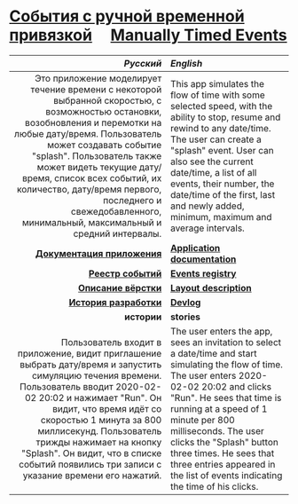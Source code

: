 # [События с ручной временной привязкой](https://github.com/UniBreakfast/manually-timed-events) &nbsp; &nbsp; [Manually&nbsp;Timed&nbsp;Events](https://github.com/UniBreakfast/manually-timed-events)


| *Русский* | *English* |
|-:|:-|
| Это приложение моделирует течение времени с некоторой выбранной скоростью, с возможностью остановки, возобновления и перемотки на любые дату/время. Пользователь может создавать событие "splash". Пользователь также может видеть текущие дату/время, список всех событий, их количество, дату/время первого, последнего и свежедобавленного, минимальный, максимальный и средний интервалы. | This app simulates the flow of time with some selected speed, with the ability to stop, resume and rewind to any date/time. The user can create a "splash" event. User can also see the current date/time, a list of all events, their number, the date/time of the first, last and newly added, minimum, maximum and average intervals. |
| [**Документация приложения**](https://github.com/UniBreakfast/manually-timed-events/tree/main/docs) | [**Application documentation**](https://github.com/UniBreakfast/manually-timed-events/tree/main/docs) |
| [**Реестр событий**](http://unibreakfast.github.io/manually-timed-events/docs/events.md) | [**Events registry**](http://unibreakfast.github.io/manually-timed-events/docs/events.md) |
| [**Описание вёрстки**](https://github.com/UniBreakfast/manually-timed-events/tree/main/layout) | [**Layout description**](https://github.com/UniBreakfast/manually-timed-events/tree/main/layout) |
| [**История разработки**](https://github.com/UniBreakfast/manually-timed-events/tree/main/devlog) | [**Devlog**](https://github.com/UniBreakfast/manually-timed-events/tree/main/devlog) |
| **истории** | **stories** |
| Пользователь входит в приложение, видит приглашение выбрать дату/время и запустить симуляцию течения времени. Пользователь вводит 2020-02-02 20:02 и нажимает "Run". Он видит, что время идёт со скоростью 1 минута за 800 миллисекунд. Пользователь трижды нажимает на кнопку "Splash". Он видит, что в списке событий появились три записи с указание времени его нажатий. | The user enters the app, sees an invitation to select a date/time and start simulating the flow of time. The user enters 2020-02-02 20:02 and clicks "Run". He sees that time is running at a speed of 1 minute per 800 milliseconds. The user clicks the "Splash" button three times. He sees that three entries appeared in the list of events indicating the time of his clicks. |
